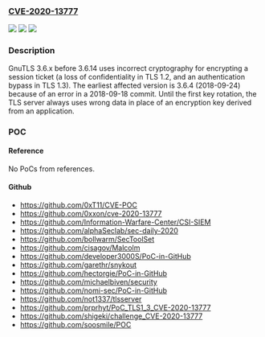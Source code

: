 ### [CVE-2020-13777](https://cve.mitre.org/cgi-bin/cvename.cgi?name=CVE-2020-13777)
![](https://img.shields.io/static/v1?label=Product&message=n%2Fa&color=blue)
![](https://img.shields.io/static/v1?label=Version&message=n%2Fa&color=blue)
![](https://img.shields.io/static/v1?label=Vulnerability&message=n%2Fa&color=brighgreen)

### Description

GnuTLS 3.6.x before 3.6.14 uses incorrect cryptography for encrypting a session ticket (a loss of confidentiality in TLS 1.2, and an authentication bypass in TLS 1.3). The earliest affected version is 3.6.4 (2018-09-24) because of an error in a 2018-09-18 commit. Until the first key rotation, the TLS server always uses wrong data in place of an encryption key derived from an application.

### POC

#### Reference
No PoCs from references.

#### Github
- https://github.com/0xT11/CVE-POC
- https://github.com/0xxon/cve-2020-13777
- https://github.com/Information-Warfare-Center/CSI-SIEM
- https://github.com/alphaSeclab/sec-daily-2020
- https://github.com/bollwarm/SecToolSet
- https://github.com/cisagov/Malcolm
- https://github.com/developer3000S/PoC-in-GitHub
- https://github.com/garethr/snykout
- https://github.com/hectorgie/PoC-in-GitHub
- https://github.com/michaelbiven/security
- https://github.com/nomi-sec/PoC-in-GitHub
- https://github.com/not1337/tlsserver
- https://github.com/prprhyt/PoC_TLS1_3_CVE-2020-13777
- https://github.com/shigeki/challenge_CVE-2020-13777
- https://github.com/soosmile/POC

